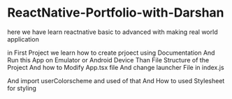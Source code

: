 # ReactNative-Portfolio-with-Darshan
here we have learn reactnative basic to advanced with making real world application

in First Project we learn how to create prjoect using Documentation And Run this App on Emulator or Android Device Than File Structure of the Project 
And how to Modify App.tsx file And change launcher File in index.js

And import userColorscheme and used of that And How to used Stylesheet for styling 
